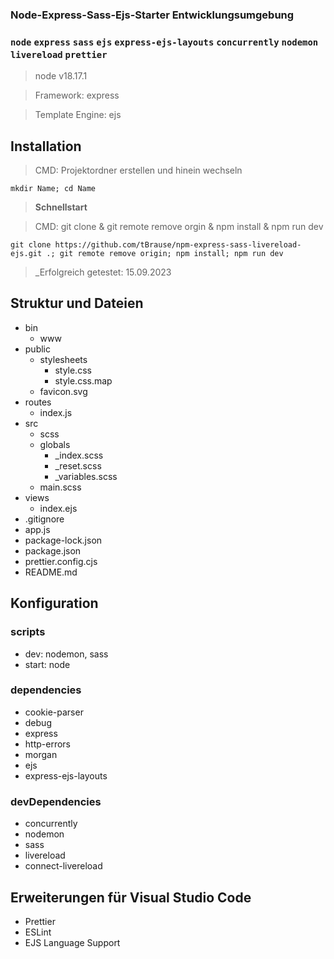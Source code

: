 ### Node-Express-Sass-Ejs-Starter Entwicklungsumgebung

### `node` `express` `sass` `ejs` `express-ejs-layouts` `concurrently` `nodemon` `livereload` `prettier`

> node v18.17.1

> Framework: express

> Template Engine: ejs

## Installation

> CMD: Projektordner erstellen und hinein wechseln

    mkdir Name; cd Name

> **Schnellstart**

> CMD: git clone & git remote remove orgin & npm install & npm run dev

    git clone https://github.com/tBrause/npm-express-sass-livereload-ejs.git .; git remote remove origin; npm install; npm run dev

> \_Erfolgreich getestet: 15.09.2023

## Struktur und Dateien

- bin
  - www
- public
  - stylesheets
    - style.css
    - style.css.map
  - favicon.svg
- routes
  - index.js
- src
  - scss
  - globals
    - \_index.scss
    - \_reset.scss
    - \_variables.scss
  - main.scss
- views
  - index.ejs
- .gitignore
- app.js
- package-lock.json
- package.json
- prettier.config.cjs
- README.md

## Konfiguration

### scripts

- dev: nodemon, sass
- start: node

### dependencies

- cookie-parser
- debug
- express
- http-errors
- morgan
- ejs
- express-ejs-layouts

### devDependencies

- concurrently
- nodemon
- sass
- livereload
- connect-livereload

## Erweiterungen für Visual Studio Code

- Prettier
- ESLint
- EJS Language Support
